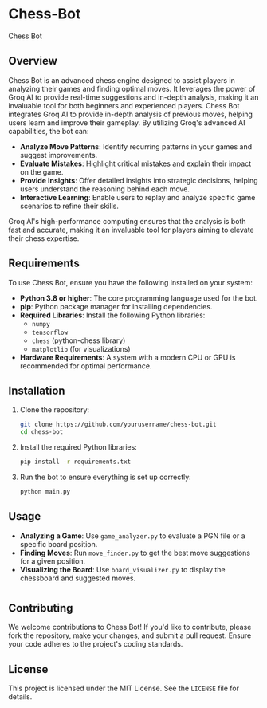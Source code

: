 # Chess-Bot
Chess Bot 

## Overview
Chess Bot is an advanced chess engine designed to assist players in analyzing their games and finding optimal moves. It leverages the power of Groq AI to provide real-time suggestions and in-depth analysis, making it an invaluable tool for both beginners and experienced players.
Chess Bot integrates Groq AI to provide in-depth analysis of previous moves, helping users learn and improve their gameplay. By utilizing Groq's advanced AI capabilities, the bot can:

- **Analyze Move Patterns**: Identify recurring patterns in your games and suggest improvements.
- **Evaluate Mistakes**: Highlight critical mistakes and explain their impact on the game.
- **Provide Insights**: Offer detailed insights into strategic decisions, helping users understand the reasoning behind each move.
- **Interactive Learning**: Enable users to replay and analyze specific game scenarios to refine their skills.

Groq AI's high-performance computing ensures that the analysis is both fast and accurate, making it an invaluable tool for players aiming to elevate their chess expertise.

## Requirements
To use Chess Bot, ensure you have the following installed on your system:
- **Python 3.8 or higher**: The core programming language used for the bot.
- **pip**: Python package manager for installing dependencies.
- **Required Libraries**: Install the following Python libraries:
    - `numpy`
    - `tensorflow`
    - `chess` (python-chess library)
    - `matplotlib` (for visualizations)
- **Hardware Requirements**: A system with a modern CPU or GPU is recommended for optimal performance.

## Installation
1. Clone the repository:
     ```bash
     git clone https://github.com/yourusername/chess-bot.git
     cd chess-bot
     ```
2. Install the required Python libraries:
     ```bash
     pip install -r requirements.txt
     ```
3. Run the bot to ensure everything is set up correctly:
     ```bash
     python main.py
     ```

## Usage
- **Analyzing a Game**: Use `game_analyzer.py` to evaluate a PGN file or a specific board position.
- **Finding Moves**: Run `move_finder.py` to get the best move suggestions for a given position.
- **Visualizing the Board**: Use `board_visualizer.py` to display the chessboard and suggested moves.

#

## Contributing
We welcome contributions to Chess Bot! If you'd like to contribute, please fork the repository, make your changes, and submit a pull request. Ensure your code adheres to the project's coding standards.

## License
This project is licensed under the MIT License. See the `LICENSE` file for details.

